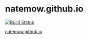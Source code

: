 # natemow.github.io

[![Build Status](https://travis-ci.org/natemow/natemow.github.io.svg?branch=master)](https://travis-ci.org/natemow/natemow.github.io)

[natemow.github.io](http://natemow.github.io/)
